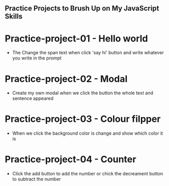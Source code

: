 ## Practice Projects to Brush Up on My JavaScript Skills

# Practice-project-01 - Hello world
- The Change the span text when click 'say hi' button and write whatever you write in the prompt

# Practice-project-02 - Modal
- Create my own modal when we click the button the whole text and sentence appeared

# Practice-project-03 - Colour filpper
- When we click the background color is change and show which color it is

# Practice-project-04 - Counter
- Click the add button to add the number or chick the decreament button to subtract the number

